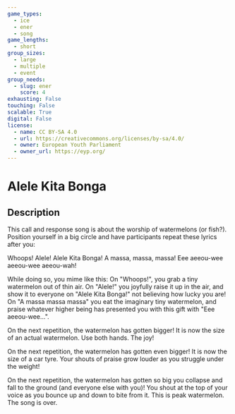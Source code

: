 ```yaml
---
game_types:
  - ice
  - ener
  - song
game_lengths:
  - short
group_sizes:
  - large
  - multiple
  - event
group_needs:
  - slug: ener
    score: 4
exhausting: False
touching: False
scalable: True
digital: False
license:
  - name: CC BY-SA 4.0
  - url: https://creativecommons.org/licenses/by-sa/4.0/
  - owner: European Youth Parliament
  - owner_url: https://eyp.org/
---
```

# Alele Kita Bonga

## Description
This call and response song is about the worship of watermelons (or fish?). Position yourself in a big circle and have participants repeat these lyrics after you:

Whoops!
Alele!
Alele Kita Bonga!
A massa, massa, massa!
Eee aeeou-wee aeeou-wee aeeou-wah!

While doing so, you mime like this: On "Whoops!", you grab a tiny watermelon out of thin air. On "Alele!" you joyfully raise it up in the air, and show it to everyone on "Alele Kita Bonga!" not believing how lucky you are! On "A massa massa massa" you eat the imaginary tiny watermelon, and praise whatever higher being has presented you with this gift with "Eee aeeou-wee...".

On the next repetition, the watermelon has gotten bigger! It is now the size of an actual watermelon. Use both hands. The joy!

On the next repetition, the watermelon has gotten even bigger! It is now the size of a car tyre. Your shouts of praise grow louder as you struggle under the weight!

On the next repetition, the watermelon has gotten so big you collapse and fall to the ground (and everyone else with you)! You shout at the top of your voice as you bounce up and down to bite from it. This is peak watermelon. The song is over.
